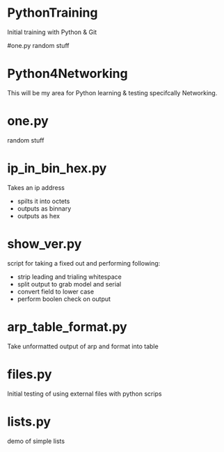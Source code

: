 # PythonTraining
Initial training with Python &amp; Git

#one.py
random stuff

# Python4Networking

This will be my area for Python learning & testing specifcally Networking. 

# one.py
random stuff

# ip_in_bin_hex.py
Takes an ip address
- spilts it into octets
- outputs as binnary
- outputs as hex

# show_ver.py
script for taking a fixed out and performing following:
- strip leading and trialing whitespace
- split output to grab model and serial
- convert field to lower case
- perform boolen check on output

# arp_table_format.py
Take unformatted output of arp and format into table 

# files.py
Initial testing of using external files with python scrips

# lists.py
demo of simple lists